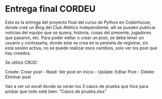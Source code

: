 # Entrega final CORDEU

Esta es la entrega del proyecto final del curso de Python en Coderhouse, donde creé un Blog del Club Atlético Independiente, allí se pueden publicar noticias del equipo que se quiera, historia, cosas del presente, jugadores que pasaron, etc. Para poder editar o crear un post, se debe tener un usuario y contraseña, donde este se crea en la pestaña de registrar, sin esta sesión activa, no se puede realizar esos cambios, solo ver los post que hay creados. 

Se utilizó CRUD:

Create: Crear post - Read: Ver post en inicio - Update: Editar Post - Delete: Eliminar post


Van a ver un excel donde se verán los 3 casos de prueba que hice para probar que todo esté bien. "Casos de prueba.xlsx"
